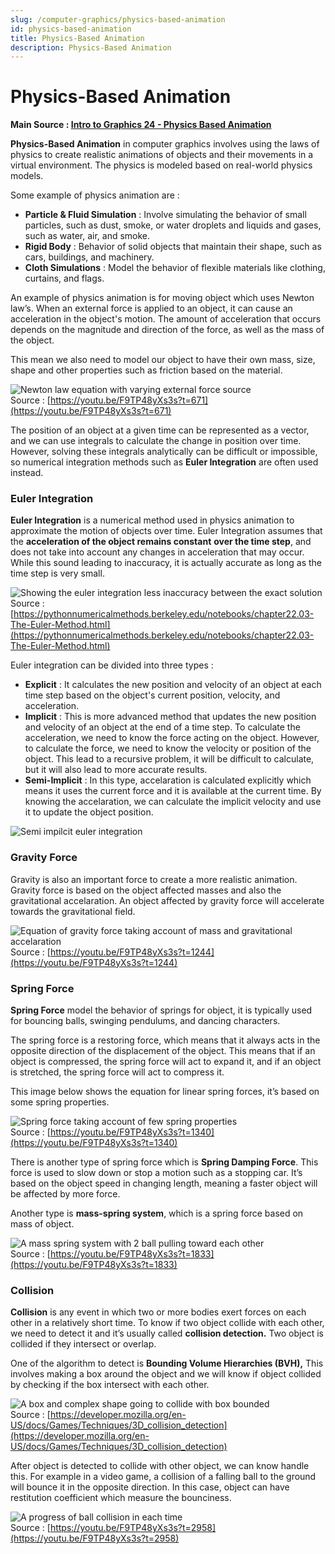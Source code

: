 ```yaml
---
slug: /computer-graphics/physics-based-animation
id: physics-based-animation
title: Physics-Based Animation
description: Physics-Based Animation
---
```

# Physics-Based Animation

**Main Source : [Intro to Graphics 24 - Physics Based Animation](https://youtu.be/F9TP48yXs3s)**

**Physics-Based Animation** in computer graphics involves using the laws of physics to create realistic animations of objects and their movements in a virtual environment. The physics is modeled based on real-world physics models.

Some example of physics animation are :

- **Particle & Fluid Simulation** : Involve simulating the behavior of small particles, such as dust, smoke, or water droplets and liquids and gases, such as water, air, and smoke.
- **Rigid Body** : Behavior of solid objects that maintain their shape, such as cars, buildings, and machinery.
- **Cloth Simulations** : Model the behavior of flexible materials like clothing, curtains, and flags.

An example of physics animation is for moving object which uses Newton law’s. When an external force is applied to an object, it can cause an acceleration in the object's motion. The amount of acceleration that occurs depends on the magnitude and direction of the force, as well as the mass of the object.

This mean we also need to model our object to have their own mass, size, shape and other properties such as friction based on the material.

![Newton law equation with varying external force source](./newton-law-equation.png)  
Source : [https://youtu.be/F9TP48yXs3s?t=671](https://youtu.be/F9TP48yXs3s?t=671)

The position of an object at a given time can be represented as a vector, and we can use integrals to calculate the change in position over time. However, solving these integrals analytically can be 
difficult or impossible, so numerical integration methods such as **Euler Integration** are often used instead.

### Euler Integration

**Euler Integration** is a numerical method used in physics animation to approximate the motion of objects over time. Euler Integration assumes that the **acceleration of the object remains constant** **over the time step**, and does not take into account any changes in acceleration that may occur. While this sound leading to inaccuracy, it is actually accurate as long as the time step is very small. 

![Showing the euler integration less inaccuracy between the exact solution](./euler-integration.png)  
Source : [https://pythonnumericalmethods.berkeley.edu/notebooks/chapter22.03-The-Euler-Method.html](https://pythonnumericalmethods.berkeley.edu/notebooks/chapter22.03-The-Euler-Method.html)

Euler integration can be divided into three types :

- **Explicit** : It calculates the new position and velocity of an object at each time step based on the 
object's current position, velocity, and acceleration.
- **Implicit** : This is more advanced method that updates the new position and velocity of an object at the end of a time step. To calculate the acceleration, we need to know the force acting on the object. However, to calculate the force, we need to know the velocity or position of the object. This lead to a recursive problem, it will be difficult to calculate, but it will also lead to more accurate results.
- **Semi-Implicit** : In this type, accelaration is calculated explicitly which means it uses the current force and it is available at the current time. By knowing the accelaration, we can calculate the implicit velocity and use it to update the object position.

![Semi impilcit euler integration](./semi-implicit-euler-integration.png)  
### Gravity Force

Gravity is also an important force to create a more realistic animation. Gravity force is based on the object affected masses and also the gravitational accelaration. An object affected by gravity force will accelerate towards the gravitational field.

![Equation of gravity force taking account of mass and gravitational accelaration](./gravity-force.png)  
Source : [https://youtu.be/F9TP48yXs3s?t=1244](https://youtu.be/F9TP48yXs3s?t=1244)

### Spring Force

**Spring Force** model the behavior of springs for object, it is typically used for bouncing balls, swinging pendulums, and dancing characters.

The spring force is a restoring force, which means that it always acts in the opposite direction of the displacement of the object. This means that if an object is compressed, the spring force will act to expand it, and if an object is stretched, the spring force will act to compress it.

This image below shows the equation for linear spring forces, it’s based on some spring properties.

![Spring force taking account of few spring properties](./spring-force.png)  
Source : [https://youtu.be/F9TP48yXs3s?t=1340](https://youtu.be/F9TP48yXs3s?t=1340)

There is another type of spring force which is **Spring Damping Force**. This force is used to slow down or stop a motion such as a stopping car. It’s based on the object speed in changing length, meaning a faster object will be affected by more force.

Another type is **mass-spring system**, which is a spring force based on mass of object.

![A mass spring system with 2 ball pulling toward each other](./mass-spring.png)  
Source : [https://youtu.be/F9TP48yXs3s?t=1833](https://youtu.be/F9TP48yXs3s?t=1833)

### Collision

**Collision** is any event in which two or more bodies exert forces on each other in a relatively short time. To know if two object collide with each other, we need to detect it and it’s usually called **collision detection.** Two object is collided if they intersect or overlap.

One of the algorithm to detect is **Bounding Volume Hierarchies (BVH),** This involves making a box around the object and we will know if object collided by checking if the box intersect with each other.

![A box and complex shape going to collide with box bounded](./bvh-algorithm.png)  
Source : [https://developer.mozilla.org/en-US/docs/Games/Techniques/3D_collision_detection](https://developer.mozilla.org/en-US/docs/Games/Techniques/3D_collision_detection)

After object is detected to collide with other object, we can know handle this. For example in a video game, a collision of a falling ball to the ground will bounce it in the opposite direction. In this case, object can have restitution coefficient which measure the bounciness.

![A progress of ball collision in each time](./collision.png)  
Source : [https://youtu.be/F9TP48yXs3s?t=2958](https://youtu.be/F9TP48yXs3s?t=2958)